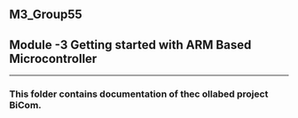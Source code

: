 ## M3_Group55
## Module -3 Getting started with ARM Based Microcontroller
----------------------------------------------------------------

### This folder contains documentation of thec ollabed project BiCom.
